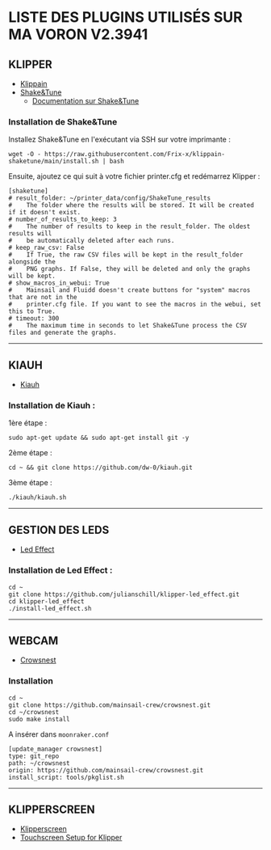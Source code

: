 # LISTE DES PLUGINS UTILISÉS SUR MA VORON V2.3941

## KLIPPER
* [Klippain](https://github.com/Frix-x/klippain)
* [Shake&Tune](https://github.com/Frix-x/klippain-shaketune)
	* [Documentation sur Shake&Tune](https://github.com/Frix-x/klippain-shaketune/blob/main/docs/README.md) 


### Installation de Shake&Tune
Installez Shake&Tune en l'exécutant via SSH sur votre imprimante :

    wget -O - https://raw.githubusercontent.com/Frix-x/klippain-shaketune/main/install.sh | bash

Ensuite, ajoutez ce qui suit à votre fichier printer.cfg et redémarrez Klipper :

    [shaketune]
    # result_folder: ~/printer_data/config/ShakeTune_results
    #    The folder where the results will be stored. It will be created if it doesn't exist.
    # number_of_results_to_keep: 3
    #    The number of results to keep in the result_folder. The oldest results will
    #    be automatically deleted after each runs.
    # keep_raw_csv: False
    #    If True, the raw CSV files will be kept in the result_folder alongside the
    #    PNG graphs. If False, they will be deleted and only the graphs will be kept.    
    # show_macros_in_webui: True
    #    Mainsail and Fluidd doesn't create buttons for "system" macros that are not in the
    #    printer.cfg file. If you want to see the macros in the webui, set this to True.
    # timeout: 300
    #    The maximum time in seconds to let Shake&Tune process the CSV files and generate the graphs.

<hr>

## KIAUH
* [Kiauh](https://github.com/dw-0/kiauh)

### Installation de Kiauh :
1ère étape :

    sudo apt-get update && sudo apt-get install git -y

2ème étape :

    cd ~ && git clone https://github.com/dw-0/kiauh.git

3ème étape :

    ./kiauh/kiauh.sh

<hr>

## GESTION DES LEDS
* [Led Effect](https://github.com/julianschill/klipper-led_effect)

### Installation de Led Effect :

    cd ~
    git clone https://github.com/julianschill/klipper-led_effect.git
    cd klipper-led_effect
    ./install-led_effect.sh

<hr>
	
## WEBCAM
* [Crowsnest](https://crowsnest.mainsail.xyz/)

### Installation 

    cd ~
    git clone https://github.com/mainsail-crew/crowsnest.git
    cd ~/crowsnest
    sudo make install

A insérer dans `moonraker.conf`

    [update_manager crowsnest]
    type: git_repo
    path: ~/crowsnest
    origin: https://github.com/mainsail-crew/crowsnest.git
    install_script: tools/pkglist.sh

<hr>

## KLIPPERSCREEN
* [Klipperscreen](https://github.com/bigtreetech/KlipperScreen)
* [Touchscreen Setup for Klipper](https://docs.ldomotors.com/en/guides/btt_43_rotate_guide)
